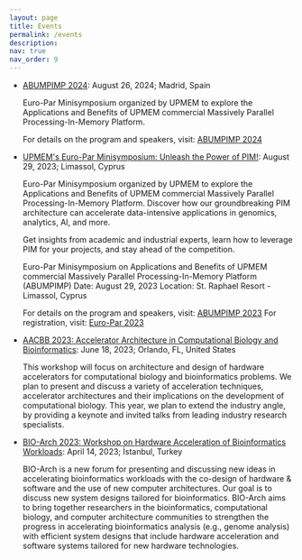 ```yaml
---
layout: page
title: Events
permalink: /events
description:
nav: true
nav_order: 9
---
```


* [ABUMPIMP 2024](https://www.upmem.com/abumpimp-2024/): August 26, 2024; Madrid, Spain

	Euro-Par Minisymposium organized by UPMEM to explore the Applications and Benefits of UPMEM commercial Massively Parallel Processing-In-Memory Platform.
	
	For details on the program and speakers, visit: [ABUMPIMP 2024](https://www.upmem.com/abumpimp-2024)

* [UPMEM's Euro-Par Minisymposium: Unleash the Power of PIM!](https://www.upmem.com/abumpimp-2023/): August 29, 2023; Limassol, Cyprus

	Euro-Par Minisymposium organized by UPMEM to explore the Applications and Benefits of UPMEM commercial Massively Parallel Processing-In-Memory Platform. Discover how our groundbreaking PIM architecture can accelerate data-intensive applications in genomics, analytics, AI, and more.

	Get insights from academic and industrial experts, learn how to leverage PIM for your projects, and stay ahead of the competition. 
	
	Euro-Par Minisymposium on Applications and Benefits of UPMEM commercial Massively Parallel Processing-In-Memory Platform (ABUMPIMP)
	Date: August 29, 2023
	Location: St. Raphael Resort - Limassol, Cyprus

	For details on the program and speakers, visit: [ABUMPIMP 2023](https://www.upmem.com/abumpimp-2023)
	For registration, visit: [Euro-Par 2023](https://2023.euro-par.org/)
	
* [AACBB 2023: Accelerator Architecture in Computational Biology and Bioinformatics](https://aacbb-workshop.github.io/): June 18, 2023; Orlando, FL, United States

	This workshop will focus on architecture and design of hardware accelerators for computational biology and bioinformatics problems. We plan to present and discuss a variety of acceleration techniques, accelerator architectures and their implications on the development of computational biology. This year, we plan to extend the industry angle, by providing a keynote and invited talks from leading industry research specialists.

* [BIO-Arch 2023: Workshop on Hardware Acceleration of Bioinformatics Workloads](https://safari.ethz.ch/recomb23-arch-workshop/): April 14, 2023; İstanbul, Turkey

	BIO-Arch is a new forum for presenting and discussing new ideas in accelerating bioinformatics workloads with the co-design of hardware & software and the use of new computer architectures. Our goal is to discuss new system designs tailored for bioinformatics. BIO-Arch aims to bring together researchers in the bioinformatics, computational biology, and computer architecture communities to strengthen the progress in accelerating bioinformatics analysis (e.g., genome analysis) with efficient system designs that include hardware acceleration and software systems tailored for new hardware technologies.
